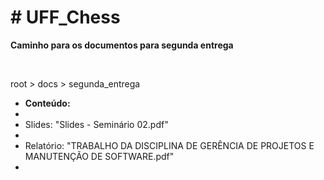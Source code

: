 <h1># UFF_Chess</h1>

<p><b>Caminho para os documentos para segunda entrega</b></p><br>
<p> root > docs > segunda_entrega </p>
<ul>
    <li> <b> Conteúdo: </b> <li>
    <li>Slides: "Slides - Seminário 02.pdf"<li>
    <li>Relatório: "TRABALHO DA DISCIPLINA DE GERÊNCIA DE PROJETOS E MANUTENÇÃO DE SOFTWARE.pdf"<li>
<ul>
